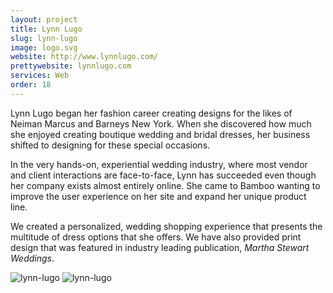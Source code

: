 ```yaml
---
layout: project
title: Lynn Lugo
slug: lynn-lugo
image: logo.svg 
website: http://www.lynnlugo.com/
prettywebsite: lynnlugo.com
services: Web
order: 18
---
```


Lynn Lugo began her fashion career creating designs for the likes of Neiman Marcus and Barneys New York. When she discovered how much she enjoyed creating boutique wedding and bridal dresses, her business shifted to designing for these special occasions. 

In the very hands-on, experiential wedding industry, where most vendor and client interactions are face-to-face, Lynn has succeeded even though her company exists almost entirely online. She came to Bamboo wanting to improve the user experience on her site and expand her unique product line. 

We created a personalized, wedding shopping experience that presents the multitude of dress options that she offers. We have also provided print design that was featured in industry leading publication, _Martha Stewart Weddings_.

![lynn-lugo](/images/client-assets/{{page.slug}}/01.jpg)
![lynn-lugo](/images/client-assets/{{page.slug}}/02.jpg)